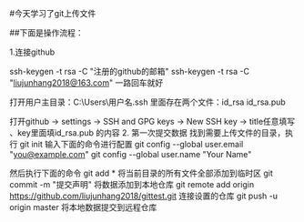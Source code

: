 #今天学习了git上传文件

##下面是操作流程：

1.连接github

 ssh-keygen -t rsa -C "注册的github的邮箱"
 ssh-keygen -t rsa -C "liujunhang2018@163.com"
	一路回车就好

 打开用户主目录：C:\Users\用户名\.ssh
	里面存在两个文件：id_rsa  id_rsa.pub

 打开github -> settings -> SSH and GPG keys -> New SSH key -> title任意填写 、key里面填id_rsa.pub
 的内容
2. 第一次提交数据
    找到需要上传文件的目录，执行
     git init
     输入下面的命令进行配置
     git config --global user.email "you@example.com"
     git config --global user.name "Your Name"

 然后执行下面的命令
 git add *  将当前目录的所有文件全部添加到临时区
 git commit -m "提交声明"    将数据添加到本地仓库
 git remote add origin https://github.com/liujunhang2018/gittest.git  连接设置的仓库
 git push -u origin master 将本地数据提交到远程仓库